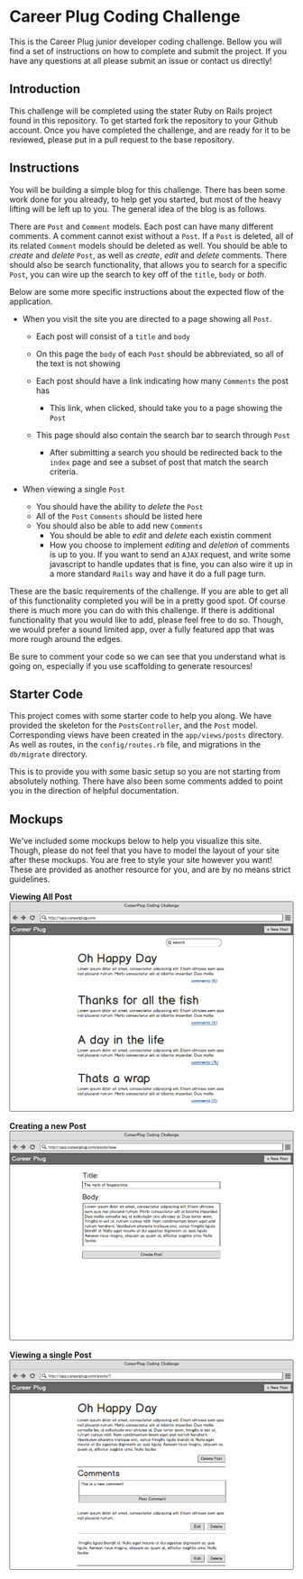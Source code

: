 # Career Plug Coding Challenge

This is the Career Plug junior developer coding challenge. Bellow you will find a set of instructions on how to complete and submit the project. If you have any questions at all please submit an issue or contact us directly!

## Introduction
This challenge will be completed using the stater Ruby on Rails project found in this repository. To get started fork the repository to your Github account. Once you have completed the challenge, and are ready for it to be reviewed, please put in a pull request to the base repository.

## Instructions
You will be building a simple blog for this challenge. There has been some work done for you already, to help get you started, but most of the heavy lifting will be left up to you. The general idea of the blog is as follows.

There are `Post` and `Comment` models. Each post can have many different comments. A comment cannot exist without a `Post`. If a `Post` is deleted, all of its related `Comment` models should be deleted as well. You should be able to _create_ and _delete_ `Post`, as well as _create_, _edit_ and _delete_ comments. There should also be search functionality, that allows you to search for a specific `Post`, you can wire up the search to key off of the `title`, `body` or _both_.

Below are some more specific instructions about the expected flow of the application.

- When you visit the site you are directed to a page showing all `Post`.
  - Each post will consist of a `title` and `body`
  - On this page the `body` of each `Post` should be abbreviated, so all of the text is not showing
  - Each post should have a link indicating how many `Comments` the post has
    - This link, when clicked, should take you to a page showing the `Post`

  - This page should also contain the search bar to search through `Post`
    - After submitting a search you should be redirected back to the `index` page and see a subset of post that match the search criteria.

- When viewing a single `Post`
  - You should have the ability to _delete_ the `Post`
  - All of the `Post` `Comments` should be listed here
  - You should also be able to add new `Comments`
    - You should be able to _edit_ and _delete_ each existin comment
    - How you choose to implement _editing_ and _deletion_ of comments is up to you. If you want to send an `AJAX` request, and write some javascript to handle updates that is fine, you can also wire it up in a more standard `Rails` way and have it do a full page turn.

These are the basic requirements of the challenge. If you are able to get all of this functionality completed you will be in a pretty good spot. Of course there is much more you can do with this challenge. If there is additional functionality that you would like to add, please feel free to do so. Though, we would prefer a sound limited app, over a fully featured app that was more rough around the edges.

Be sure to comment your code so we can see that you understand what is going on, especially if you use scaffolding to generate resources!

## Starter Code
This project comes with some starter code to help you along. We have provided the skeleton for the `PostsController`,  and the `Post` model. Corresponding views have been created in the `app/views/posts` directory. As well as routes, in the `config/routes.rb` file, and migrations in the `db/migrate` directory.

This is to provide you with some basic setup so you are not starting from absolutely nothing. There have also been some comments added to point you in the direction of helpful documentation.

## Mockups
We've included some mockups below to help you visualize this site. Though, please do not feel that you have to model the layout of your site after these mockups. You are free to style your site however you want! These are provided as another resource for you, and are by no means strict guidelines.

**Viewing All Post**
![](docs/assets/post-index.png)

**Creating a new Post**
![](docs/assets/post-new.png)

**Viewing a single Post**
![](docs/assets/post-show.png)
